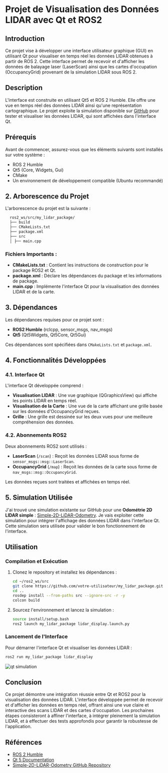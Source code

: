 # Projet de Visualisation des Données LIDAR avec Qt et ROS2

## Introduction
Ce projet vise à développer une interface utilisateur graphique (GUI) en utilisant Qt pour visualiser en temps réel les données LIDAR obtenues à partir de ROS 2. Cette interface permet de recevoir et d'afficher les données de balayage laser (LaserScan) ainsi que les cartes d'occupation (OccupancyGrid) provenant de la simulation LIDAR sous ROS 2.

## Description
L'interface est construite en utilisant Qt5 et ROS 2 Humble. Elle offre une vue en temps réel des données LIDAR ainsi qu'une représentation cartographique. Le projet exploite la simulation disponible sur [GitHub](https://github.com/dawan0111/Simple-2D-LiDAR-Odometry) pour tester et visualiser les données LIDAR, qui sont affichées dans l'interface Qt.


## Prérequis
Avant de commencer, assurez-vous que les éléments suivants sont installés sur votre système :
- ROS 2 Humble
- Qt5 (Core, Widgets, Gui)
- CMake
- Un environnement de développement compatible (Ubuntu recommandé)


## 2. Arborescence du Projet

L'arborescence du projet est la suivante :

```bash
  ros2_ws/src/my_lidar_package/
  ├── build
  ├── CMakeLists.txt 
  ├── package.xml 
  ├── src
  │ ├── main.cpp 
```


### Fichiers Importants :
- **CMakeLists.txt** : Contient les instructions de construction pour le package ROS2 et Qt.
- **package.xml** : Déclare les dépendances du package et les informations de package.
- **main.cpp** : Implémente l'interface Qt pour la visualisation des données LIDAR et de la carte.

## 3. Dépendances

Les dépendances requises pour ce projet sont :
- **ROS2 Humble** (rclcpp, sensor_msgs, nav_msgs)
- **Qt5** (Qt5Widgets, Qt5Core, Qt5Gui)

Ces dépendances sont spécifiées dans `CMakeLists.txt` et `package.xml`.

## 4. Fonctionnalités Développées

### 4.1. Interface Qt

L'interface Qt développée comprend :
- **Visualisation LIDAR** : Une vue graphique (QGraphicsView) qui affiche les points LIDAR en temps réel.
- **Visualisation de la Carte** : Une vue de la carte affichant une grille basée sur les données d'OccupancyGrid reçues.
- **Grille** : Une grille est dessinée sur les deux vues pour une meilleure compréhension des données.

### 4.2. Abonnements ROS2

Deux abonnements ROS2 sont utilisés :
- **LaserScan** (`/scan`) : Reçoit les données LIDAR sous forme de `sensor_msgs::msg::LaserScan`.
- **OccupancyGrid** (`/map`) : Reçoit les données de la carte sous forme de `nav_msgs::msg::OccupancyGrid`.

Les données reçues sont traitées et affichées en temps réel.

## 5. Simulation Utilisée

J'ai trouvé une simulation existante sur GitHub pour une **Odométrie 2D LIDAR simple** : [Simple-2D-LiDAR-Odometry](https://github.com/dawan0111/Simple-2D-LiDAR-Odometry). Je vais exploiter cette simulation pour intégrer l'affichage des données LIDAR dans l'interface Qt. Cette simulation sera utilisée pour valider le bon fonctionnement de l'interface.

## Utilisation

### Compilation et Exécution
1. Clonez le repository et installez les dépendances :
    ```bash
    cd ~/ros2_ws/src
    git clone https://github.com/votre-utilisateur/my_lidar_package.git
    cd ..
    rosdep install --from-paths src --ignore-src -r -y
    colcon build
    ```
2. Sourcez l'environnement et lancez la simulation :
    ```bash
    source install/setup.bash
    ros2 launch my_lidar_package lidar_display.launch.py
    ```

### Lancement de l'Interface
Pour démarrer l'interface Qt et visualiser les données LIDAR :
```bash
ros2 run my_lidar_package lidar_display
```

![qt simulation](https://github.com/user-attachments/assets/c28408b8-4f89-4c08-8f27-c043bcdb91fa)


## Conclusion

Ce projet démontre une intégration réussie entre Qt et ROS2 pour la visualisation des données LIDAR. L'interface développée permet de recevoir et d'afficher les données en temps réel, offrant ainsi une vue claire et interactive des scans LIDAR et des cartes d'occupation. Les prochaines étapes consisteront à affiner l'interface, à intégrer pleinement la simulation LIDAR, et à effectuer des tests approfondis pour garantir la robustesse de l'application.

## Références

- [ROS 2 Humble](https://docs.ros.org/en/humble/index.html)
- [Qt 5 Documentation](https://doc.qt.io/qt-5.15/)
- [Simple-2D-LiDAR-Odometry GitHub Repository](https://github.com/dawan0111/Simple-2D-LiDAR-Odometry)


